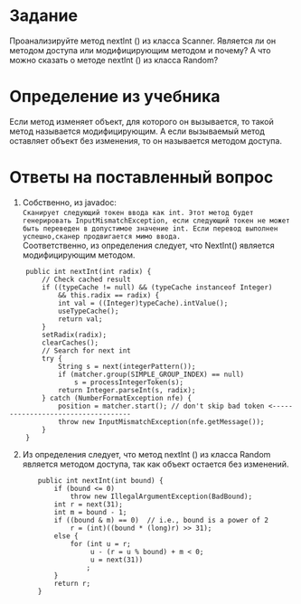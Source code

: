 # Задание

Проанализируйте метод nextlnt () из класса Scanner. Является ли он методом доступа или модифицирующим методом и почему?
А что можно сказать о методе nextlnt () из класса Random?

# Определение из учебника
Если метод изменяет объект, для которого он вызывается, то такой метод называется модифицирующим.
А если вызываемый метод оставляет объект без изменения, то он называется методом доступа.

# Ответы на поставленный вопрос

1) Собственно, из javadoc:\
`Сканирует следующий токен ввода как int. Этот метод будет генерировать InputMismatchException, если следующий токен
не может быть переведен в допустимое значение int. Если перевод выполнен успешно,сканер продвигается мимо ввода.`\
Соответственно, из определения следует, что NextInt() является модифицирующим методом.

```
    public int nextInt(int radix) {
        // Check cached result
        if ((typeCache != null) && (typeCache instanceof Integer)
            && this.radix == radix) {
            int val = ((Integer)typeCache).intValue();
            useTypeCache();
            return val;
        }
        setRadix(radix);
        clearCaches();
        // Search for next int
        try {
            String s = next(integerPattern());
            if (matcher.group(SIMPLE_GROUP_INDEX) == null)
                s = processIntegerToken(s);
            return Integer.parseInt(s, radix);
        } catch (NumberFormatException nfe) {
            position = matcher.start(); // don't skip bad token <-----------------------------------
            throw new InputMismatchException(nfe.getMessage());
        }
    }
```

2) Из определения следует, что метод nextlnt () из класса Random является методом доступа, так как объект остается без изменений.
```
       public int nextInt(int bound) {
           if (bound <= 0)
               throw new IllegalArgumentException(BadBound);
           int r = next(31);
           int m = bound - 1;
           if ((bound & m) == 0)  // i.e., bound is a power of 2
               r = (int)((bound * (long)r) >> 31);
           else {
               for (int u = r;
                    u - (r = u % bound) + m < 0;
                    u = next(31))
                   ;
           }
           return r;
       }
```
    